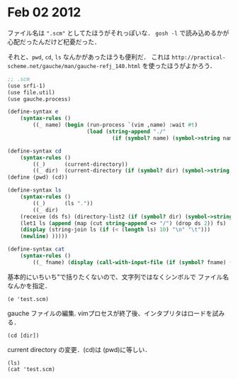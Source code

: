 # Feb 02 2012

ファイル名は `".scm"` としてたほうがそれっぽいな．
`gosh -l` で読み込めるかが心配だったんだけど杞憂だった．

それと、`pwd`, `cd`, `ls` なんかがあったほうも便利だ．
これは
`http://practical-scheme.net/gauche/man/gauche-refj_140.html`
を使ったほうがよかろう．

```scheme
;; .scm
(use srfi-1)
(use file.util)
(use gauche.process)

(define-syntax e
    (syntax-rules ()
        ((_ name) (begin (run-process `(vim ,name) :wait #t)
                         (load (string-append "./"
                                 (if (symbol? name) (symbol->string name) name)))) )))

(define-syntax cd
    (syntax-rules ()
        ((_)      (current-directory))
        ((_ dir)  (current-directory (if (symbol? dir) (symbol->string dir) dir))) ))
(define (pwd) (cd))

(define-syntax ls
    (syntax-rules ()
        ((_)      (ls "."))
        ((_ dir)  
    (receive (ds fs) (directory-list2 (if (symbol? dir) (symbol->string dir) dir))
    (let1 ls (append (map (cut string-append <> "/") (drop ds 2)) fs)
    (display (string-join ls (if (< (length ls) 10) "\n" "\t")))
    (newline) )))))

(define-syntax cat
    (syntax-rules ()
        ((_ fname) (display (call-with-input-file (if (symbol? fname) (symbol->string fname) fname) port->string)))))
```

基本的にいちいち"で括りたくないので、文字列ではなくシンボルで
ファイル名なんかを指定．

    (e 'test.scm)

gauche ファイルの編集. vimプロセスが終了後、インタプリタはロードを試みる．

    (cd [dir])

current directory の変更．(cd)は (pwd)に等しい．

    (ls)
    (cat 'test.scm)

